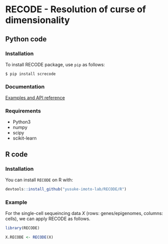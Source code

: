 # RECODE - Resolution of curse of dimensionality

## Python code

### Installation

To install RECODE package, use `pip` as follows:

```
$ pip install screcode
```

### Documentation

[Examples and API reference](https://yusuke-imoto-lab.github.io/RECODE/index.html)


### Requirements
* Python3
* numpy
* scipy
* scikit-learn

## R code

### Installation

You can install `RECODE` on R with:

``` r
devtools::install_github("yusuke-imoto-lab/RECODE/R")
```


### Example
For the single-cell sequeincing data *X* (rows: genes/epigenomes, columns: cells), we can apply RECODE as follows. 


``` r
library(RECODE)

X.RECODE <- RECODE(X)
```
